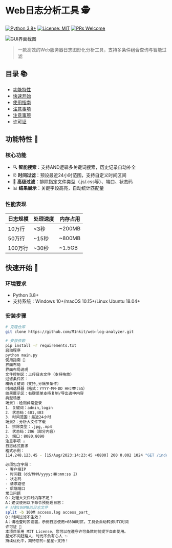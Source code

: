 # Web日志分析工具 🕵️

[![Python 3.8+](https://img.shields.io/badge/python-3.8%2B-blue.svg)](https://www.python.org/downloads/)
[![License: MIT](https://img.shields.io/badge/License-MIT-yellow.svg)](https://opensource.org/licenses/MIT)
[![PRs Welcome](https://img.shields.io/badge/PRs-%E6%AC%A2%E8%BF%8E%E6%8F%90%E4%BA%A4-brightgreen.svg)](https://github.com/yourname/web-log-analyzer/pulls)

![GUI界面截图](![image](https://github.com/M1nkit/Web-log-Analyzer/blob/main/template.png)
)

> 一款高效的Web服务器日志图形化分析工具，支持多条件组合查询与智能过滤

## 目录 📚
- [功能特性](#功能特性)
- [快速开始](#快速开始)
- [使用指南](#使用指南)
- [注意事项](#注意事项)
- [注意事项](#)
- [许可证](#许可证)

## 功能特性 🚀
### 核心功能
- 🔍 **智能搜索**：支持AND逻辑多关键词搜索，历史记录自动补全
- ⏰ **时间过滤**：预设最近24小时范围，支持自定义时间区间
- 🚫 **高级过滤**：排除指定文件类型（.js/.css等）、端口、状态码
- 📊 **结果展示**：关键字段高亮，自动统计匹配量

### 性能表现
| 日志规模 | 处理速度 | 内存占用 |
|----------|----------|----------|
| 10万行   | <3秒     | ~200MB   |
| 50万行   | ~15秒    | ~800MB   |
| 100万行  | ~30秒    | ~1.5GB   |

## 快速开始 🚴
### 环境要求
- Python 3.8+
- 支持系统：Windows 10+/macOS 10.15+/Linux Ubuntu 18.04+

### 安装步骤
```bash
# 克隆仓库
git clone https://github.com/M1nkit/web-log-analyzer.git

# 安装依赖
pip install -r requirements.txt
启动程序
python main.py
使用指南 📖
界面布局
界面布局说明
文件控制区：上传日志文件（支持拖放）
过滤条件区：
精确关键词（支持,分隔多条件）
时间选择器（格式：YYYY-MM-DD HH:MM:SS）
结果展示区：右键菜单支持复制/导出选中内容
典型场景
场景1：检测异常登录
1. 关键词：admin,login
2. 状态码：401,403
3. 时间范围：最近24小时
场景2：分析大文件下载
1. 排除类型：.jpg,.mp4
2. 状态码：206（部分内容）
3. 端口：8080,8090
注意事项 ⚠️
日志格式要求
格式示例：
114.248.123.45 - [15/Aug/2023:14:23:45 +0800] 200 0.002 1024 "GET /index.html HTTP/1.1" 1.001

必须包含字段：
- 客户端IP
- 时间戳（dd/MMM/yyyy:HH:mm:ss Z）
- 状态码
- 请求路径
- 后端端口
常见问题
Q：处理大文件时内存不足？
A：建议使用以下命令预处理日志：
# 分割100MB的日志文件
split -b 100M access.log access_part_
Q：时间过滤不生效？
A：请检查时区设置，示例日志使用+0800时区，工具会自动转换UTC时间
许可证 📜
本项目采用 MIT License，您可以在遵守许可条款的前提下自由使用。
星光不问赶路人，时光不负有心人 ✨
持续优化中，期待您的✨星星✨支持！
